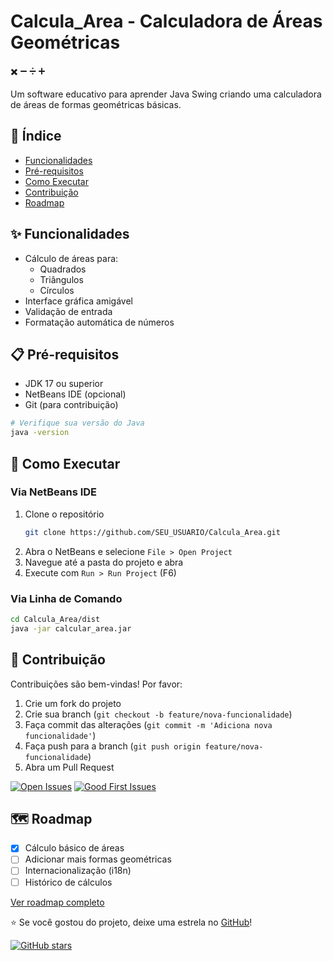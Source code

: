 # Calcula_Area - Calculadora de Áreas Geométricas
:heavy_multiplication_x:  :heavy_minus_sign:  :heavy_division_sign:  :heavy_plus_sign:	

Um software educativo para aprender Java Swing criando uma calculadora de áreas de formas geométricas básicas.

## 📌 Índice

- [Funcionalidades](#-funcionalidades)
- [Pré-requisitos](#-pré-requisitos)
- [Como Executar](#-como-executar)
- [Contribuição](#-contribuição)
- [Roadmap](#-roadmap)

## ✨ Funcionalidades

- Cálculo de áreas para:
  - Quadrados
  - Triângulos
  - Círculos
- Interface gráfica amigável
- Validação de entrada
- Formatação automática de números

## 📋 Pré-requisitos

- JDK 17 ou superior
- NetBeans IDE (opcional)
- Git (para contribuição)

```bash
# Verifique sua versão do Java
java -version
```

## 🚀 Como Executar

### Via NetBeans IDE
1. Clone o repositório
   ```bash
   git clone https://github.com/SEU_USUARIO/Calcula_Area.git
   ```
2. Abra o NetBeans e selecione `File > Open Project`
3. Navegue até a pasta do projeto e abra
4. Execute com `Run > Run Project` (F6)

### Via Linha de Comando
```bash
cd Calcula_Area/dist
java -jar calcular_area.jar
```

## 🤝 Contribuição

Contribuições são bem-vindas! Por favor:

1. Crie um fork do projeto
2. Crie sua branch (`git checkout -b feature/nova-funcionalidade`)
3. Faça commit das alterações (`git commit -m 'Adiciona nova funcionalidade'`)
4. Faça push para a branch (`git push origin feature/nova-funcionalidade`)
5. Abra um Pull Request

[![Open Issues](https://img.shields.io/github/issues/SEU_USUARIO/Calcula_Area)](https://github.com/SEU_USUARIO/Calcula_Area/issues)
[![Good First Issues](https://img.shields.io/github/issues/SEU_USUARIO/Calcula_Area/good%20first%20issue)](https://github.com/SEU_USUARIO/Calcula_Area/issues?q=is%3Aissue+is%3Aopen+label%3A%22good+first+issue%22)

## 🗺️ Roadmap

- [x] Cálculo básico de áreas
- [ ] Adicionar mais formas geométricas
- [ ] Internacionalização (i18n)
- [ ] Histórico de cálculos

[Ver roadmap completo](ROADMAP.md)

⭐ Se você gostou do projeto, deixe uma estrela no [GitHub](https://github.com/SEU_USUARIO/Calcula_Area)!

[![GitHub stars](https://img.shields.io/github/stars/SEU_USUARIO/Calcula_Area?style=social)](https://github.com/SEU_USUARIO/Calcula_Area/stargazers)
